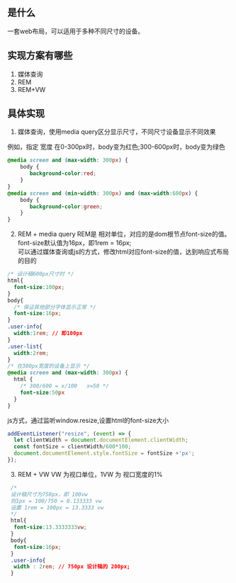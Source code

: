 
## 是什么
一套web布局，可以适用于多种不同尺寸的设备。

## 实现方案有哪些 
1. 媒体查询
2. REM
3. REM+VW

## 具体实现
1. 媒体查询，使用media query区分显示尺寸，不同尺寸设备显示不同效果
  

例如，指定 宽度 在0-300px时，body变为红色;300-600px时，body变为绿色
```css
@media screen and (max-width: 300px) {
    body {
       background-color:red;
    }
}
@media screen and (min-width: 300px) and (max-width:600px) {
    body {
       background-color:green;
    }
}
```
  

2. REM + media query
REM是 相对单位，对应的是dom根节点font-size的值。  
font-size默认值为16px，即1rem = 16px;  
可以通过媒体查询或js的方式，修改html对应font-size的值，达到响应式布局的目的

```css
/* 设计稿600px尺寸时 */
html{
  font-size:100px;
}
body{
  /* 保证其他部分字体显示正常 */
  font-size:16px;
}
.user-info{
  width:1rem; // 即100px
}
.user-list{
  width:2rem;
}
/* 在300px宽度的设备上显示 */
@media screen and (max-width: 300px) {
  html {
    /* 300/600 = x/100   x=50 */
    font-size:50px
  }
}
```
js方式，通过监听window.resize,设置html的font-size大小
```js
addEventListener("resize", (event) => {
  let clientWidth = document.documentElement.clientWidth;
  const fontSize = clientWidth/600*100;
  document.documentElement.style.fontSize = fontSize +'px';
});
```
3. REM + VW
VW 为视口单位，1VW 为 视口宽度的1%  
```css
 /* 
 设计稿尺寸为750px，即 100vw 
 则1px = 100/750 = 0.133333 vw
 设置 1rem = 100px = 13.3333 vw
 */
 html{
  font-size:13.3333333vw;
 }
 body{
  font-size:16px;
 }
 .user-info{
  width : 2rem; // 750px 设计稿的 200px; 
 }
 ```


